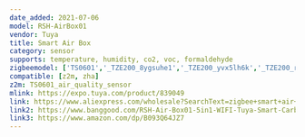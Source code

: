```yaml
---
date_added: 2021-07-06
model: RSH-AirBox01
vendor: Tuya
title: Smart Air Box
category: sensor
supports: temperature, humidity, co2, voc, formaldehyde
zigbeemodel: ['TS0601','_TZE200_8ygsuhe1','_TZE200_yvx5lh6k','_TZE200_ryfmq5rl']
compatible: [z2m, zha]
z2m: TS0601_air_quality_sensor
mlink: https://expo.tuya.com/product/839049
link: https://www.aliexpress.com/wholesale?SearchText=zigbee+smart+air+box
link2: https://www.banggood.com/RSH-Air-Box01-5in1-WIFI-Tuya-Smart-Carbon-Dioxide-Detector-CO2-Gas-Sensor-Formaldehyde-VOC-Temperature-Humidity-Sensor-APP-Control-Air-Box-p-1823595.html
link3: https://www.amazon.com/dp/B093Q64JZ7
---
```

